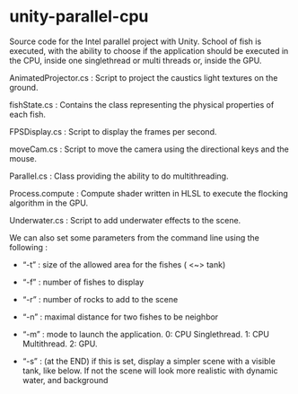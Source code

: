 # unity-parallel-cpu

Source code for the Intel parallel project with Unity.
School of fish is executed, with the ability to choose if the application should be executed in the CPU, inside one singlethread or multi threads or, inside the GPU. 

AnimatedProjector.cs : Script to project the caustics light textures on the ground.

fishState.cs : Contains the class representing the physical properties of each fish.

FPSDisplay.cs : Script to display the frames per second.

moveCam.cs : Script to move the camera using the directional keys and the mouse.

Parallel.cs : Class providing the ability to do multithreading.

Process.compute : Compute shader written in HLSL to execute the flocking algorithm in the GPU.

Underwater.cs : Script to add underwater effects to the scene.

We can also set some parameters from the command line using the following :

- “-t” : size of the allowed area for the fishes ( <~> tank)

- “-f” : number of fishes to display

- “-r” : number of rocks to add to the scene

- “-n” : maximal distance for two fishes to be neighbor

- “-m” : mode to launch the application. 0: CPU Singlethread. 1: CPU Multithread. 2: GPU.

- “-s” : (at the END) if this is set, display a simpler scene with a visible tank, like below. If not the scene will look more realistic with dynamic water, and background
